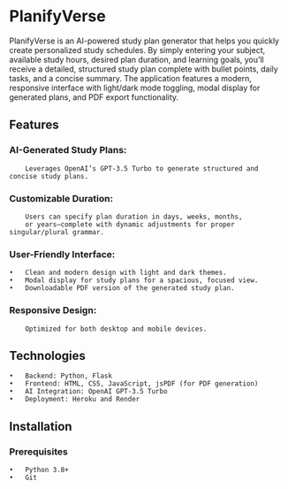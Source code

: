 # PlanifyVerse

PlanifyVerse is an AI-powered study plan generator that helps you quickly create personalized study schedules. By simply entering your subject, available study hours, desired plan duration, and learning goals, you’ll receive a detailed, structured study plan complete with bullet points, daily tasks, and a concise summary. The application features a modern, responsive interface with light/dark mode toggling, modal display for generated plans, and PDF export functionality.

## Features
###     AI-Generated Study Plans:
        Leverages OpenAI’s GPT-3.5 Turbo to generate structured and concise study plans.

###	     Customizable Duration:
        Users can specify plan duration in days, weeks, months, 
        or years—complete with dynamic adjustments for proper singular/plural grammar.

###     User-Friendly Interface:
	•	Clean and modern design with light and dark themes.
	•	Modal display for study plans for a spacious, focused view.
	•	Downloadable PDF version of the generated study plan.

###     Responsive Design:
        Optimized for both desktop and mobile devices.

## Technologies
	•	Backend: Python, Flask
	•	Frontend: HTML, CSS, JavaScript, jsPDF (for PDF generation)
	•	AI Integration: OpenAI GPT-3.5 Turbo
	•	Deployment: Heroku and Render

## Installation
###     Prerequisites
	•	Python 3.8+
	•	Git
